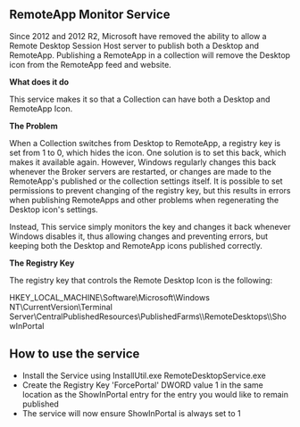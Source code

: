 ## RemoteApp Monitor Service
Since 2012 and 2012 R2, Microsoft have removed the ability to allow a Remote Desktop Session Host server to publish both a Desktop and RemoteApp.
Publishing a RemoteApp in a collection will remove the Desktop icon from the RemoteApp feed and website.

**What does it do**

This service makes it so that a Collection can have both a Desktop and RemoteApp Icon.

**The Problem**

When a Collection switches from Desktop to RemoteApp, a registry key is set from 1 to 0, which hides the icon. One solution is to set this back, which makes it available again. However, Windows regularly changes this back whenever the Broker servers are restarted, or changes are made to the RemoteApp's published or the collection settings itself.
It is possible to set permissions to prevent changing of the registry key, but this results in errors when publishing RemoteApps and other problems when regenerating the Desktop icon's settings.

Instead, This service simply monitors the key and changes it back whenever Windows disables it, thus allowing changes and preventing errors, but keeping both the Desktop and RemoteApp icons published correctly.

**The Registry Key**

The registry key that controls the Remote Desktop Icon is the following:

HKEY_LOCAL_MACHINE\Software\Microsoft\Windows NT\CurrentVersion\Terminal Server\CentralPublishedResources\PublishedFarms\\<collection>\RemoteDesktops\\<collection>\ShowInPortal


## How to use the service
- Install the Service using InstallUtil.exe RemoteDesktopService.exe
- Create the Registry Key 'ForcePortal' DWORD value 1 in the same location as the ShowInPortal entry for the entry you would like to remain published
- The service will now ensure ShowInPortal is always set to 1

